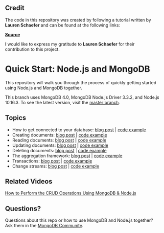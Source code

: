 ## Credit

The code in this repository was created by following a tutorial written by **Lauren Schaefer** and can be found at the following links:

**[Source](https://www.mongodb.com/developer/languages/javascript/node-connect-mongodb/)**

I would like to express my gratitude to **Lauren Schaefer** for their contribution to this project.


# Quick Start: Node.js and MongoDB

This repository will walk you through the process of quickly getting started using Node.js and MongoDB together.  

This branch uses MongoDB 4.0, MongoDB Node.js Driver 3.3.2, and Node.js 10.16.3. To see the latest version, visit the [master branch](https://github.com/mongodb-developer/nodejs-quickstart).

## Topics

* How to get connected to your database: [blog post](https://developer.mongodb.com/quickstart/node-connect-mongodb/) | [code example](connection.js)
* Creating documents: [blog post](https://developer.mongodb.com/quickstart/node-crud-tutorial/) | [code example](create.js)
* Reading documents: [blog post](https://developer.mongodb.com/quickstart/node-crud-tutorial/) | [code example](read.js)
* Updating documents: [blog post](https://developer.mongodb.com/quickstart/node-crud-tutorial/) | [code example](update.js)
* Deleting documents: [blog post](https://developer.mongodb.com/quickstart/node-crud-tutorial/) | [code example](delete.js)
* The aggregation framework: [blog post](https://developer.mongodb.com/quickstart/node-aggregation-framework/) | [code example](aggregation.js)
* Transactions: [blog post](https://developer.mongodb.com/quickstart/node-transactions/) | [code example](transaction.js)
* Change streams: [blog post](https://developer.mongodb.com/quickstart/nodejs-change-streams-triggers/) | [code example](changeStreams.js)

## Related Videos

[How to Perform the CRUD Operations Using MongoDB & Node.js](https://youtu.be/ayNI9Q84v8g)

## Questions?

Questions about this repo or how to use MongoDB and Node.js together?  Ask them in the [MongoDB Community](https://community.mongodb.com).
